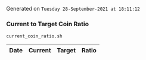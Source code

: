 Generated on `Tuesday 28-September-2021 at 18:11:12`

### Current to Target Coin Ratio
`current_coin_ratio.sh`

Date|Current|Target|Ratio
---|---|---|---
